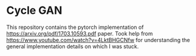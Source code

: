 # Cycle GAN
This repository contains the pytorch implementation of https://arxiv.org/pdf/1703.10593.pdf paper. Took help from https://www.youtube.com/watch?v=4LktBHGCNfw for understanding the general implementation details on which I was stuck.
